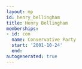 ```yaml
---
layout: mp
id: henry_bellingham
title: Henry Bellingham
memberships:
- id: con
  name: Conservative Party
  start: '2001-10-24'
  end: 
autogenerated: true
---
```

